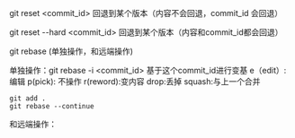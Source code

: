 <!--
 * @Descripttion: 
 * @version: 
 * @Author: anxk
 * @Date: 2020-11-24 18:26:03
 * @LastEditors: anxk
-->
git reset <commit_id> 回退到某个版本（内容不会回退，commit_id 会回退）

git reset --hard <commit_id> 回退到某个版本（内容和commit_id都会回退）

git rebase (单独操作，和远端操作)

单独操作：git rebase -i <commit_id>  基于这个commit_id进行变基
    e（edit）: 编辑
    p(pick): 不操作
    r(reword):变内容
    drop:丢掉
    squash:与上一个合并
    
    git add .
    git rebase --continue

和远端操作：
